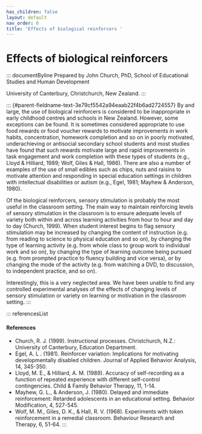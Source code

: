 ```yaml
---
has_children: false
layout: default
nav_order: 0
title: 'Effects of biological reinforcers '
---
```

# Effects of biological reinforcers 


::: documentByline
Prepared by John Church, PhD, School of Educational Studies and Human
Development

University of Canterbury, Christchurch, New Zealand.
:::

::: {#parent-fieldname-text-3e79cf5542a94eaab22f4b6ad2724557}
By and large, the use of biological reinforcers is considered to be
inappropriate in early childhood centres and schools in New Zealand.
However, some exceptions can be found. It is sometimes considered
appropriate to use food rewards or food voucher rewards to motivate
improvements in work habits, concentration, homework completion and so
on in poorly motivated, underachieving or antisocial secondary school
students and most studies have found that such rewards motivate large
and rapid improvements in task engagement and work completion with these
types of students (e.g., Lloyd & Hilliard, 1989; Wolf, Giles & Hall,
1986). There are also a number of examples of the use of small edibles
such as chips, nuts and raisins to motivate attention and responding in
special education settings in children with intellectual disabilities or
autism (e.g., Egel, 1981; Mayhew & Anderson, 1980).

Of the biological reinforcers, sensory stimulation is probably the most
useful in the classroom setting. The main way to maintain reinforcing
levels of sensory stimulation in the classroom is to ensure adequate
levels of variety both within and across learning activities from hour
to hour and day to day (Church, 1999). When student interest begins to
flag sensory stimulation may be increased by changing the content of
instruction (e.g. from reading to science to physical education and so
on), by changing the type of learning activity (e.g. from whole class to
group work to individual work and so on), by changing the type of
learning outcome being pursued (e.g. from prompted practice to fluency
building and vice versa), or by changing the mode of the activity (e.g.
from watching a DVD, to discussion, to independent practice, and so on).

Interestingly, this is a very neglected area. We have been unable to
find any controlled experimental analyses of the effects of changing
levels of sensory stimulation or variety on learning or motivation in
the classroom setting.
:::

::: referencesList
#### References

-   Church, R. J. (1999). Instructional processes. Christchurch, N.Z.:
    University of Canterbury, Education Department.
-   Egel, A. L . (1981). Reinforcer variation: Implications for
    motivating developmentally disabled children. Journal of Applied
    Behavior Analysis, 14, 345-350.
-   Lloyd, M. E., & Hilliard, A. M. (1989). Accuracy of self-recording
    as a function of repeated experience with different self-control
    contingencies. Child & Family Behavior Therapy, 11, 1-14.
-   Mayhew, G. L., & Anderson, J. (1980). Delayed and immediate
    reinforcement: Retarded adolescents in an educational setting.
    Behavior Modification, 4, 527-545.
-   Wolf, M. M., Giles, D. K., & Hall, R. V. (1968). Experiments with
    token reinforcement in a remedial classroom. Behaviour Research and
    Therapy, 6, 51-64.
:::

